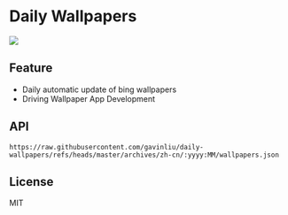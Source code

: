 # Daily Wallpapers
  
![](https://www.bing.com/th?id=OHR.SpaceFlight_ZH-CN0927394503_UHD.jpg)

## Feature

- Daily automatic update of bing wallpapers
- Driving Wallpaper App Development

## API

```
https://raw.githubusercontent.com/gavinliu/daily-wallpapers/refs/heads/master/archives/zh-cn/:yyyy:MM/wallpapers.json
```

## License

MIT
  